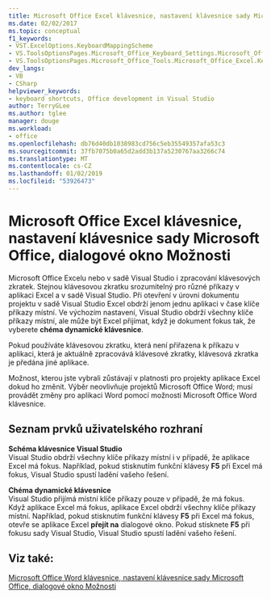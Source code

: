 ```yaml
---
title: Microsoft Office Excel klávesnice, nastavení klávesnice sady Microsoft Office, dialogové okno Možnosti
ms.date: 02/02/2017
ms.topic: conceptual
f1_keywords:
- VST.ExcelOptions.KeyboardMappingScheme
- VS.ToolsOptionsPages.Microsoft_Office_Keyboard_Settings.Microsoft_Office_Excel_Keyboard
- VS.ToolsOptionsPages.Microsoft_Office_Tools.Microsoft_Office_Excel.Keyboard
dev_langs:
- VB
- CSharp
helpviewer_keywords:
- keyboard shortcuts, Office development in Visual Studio
author: TerryGLee
ms.author: tglee
manager: douge
ms.workload:
- office
ms.openlocfilehash: db76d40db1038983cd756c5eb35549357afa53c3
ms.sourcegitcommit: 37fb7075b0a65d2add3b137a5230767aa3266c74
ms.translationtype: MT
ms.contentlocale: cs-CZ
ms.lasthandoff: 01/02/2019
ms.locfileid: "53926473"
---
```

# <a name="microsoft-office-excel-keyboard-microsoft-office-keyboard-settings-options-dialog-box"></a>Microsoft Office Excel klávesnice, nastavení klávesnice sady Microsoft Office, dialogové okno Možnosti
  Microsoft Office Excelu nebo v sadě Visual Studio i zpracování klávesových zkratek. Stejnou klávesovou zkratku srozumitelný pro různé příkazy v aplikaci Excel a v sadě Visual Studio. Při otevření v úrovni dokumentu projektu v sadě Visual Studio Excel obdrží jenom jednu aplikaci v čase klíče příkazy místní. Ve výchozím nastavení, Visual Studio obdrží všechny klíče příkazy místní, ale může být Excel přijímat, když je dokument fokus tak, že vyberete **chéma dynamické klávesnice**.  
  
 Pokud používáte klávesovou zkratku, která není přiřazena k příkazu v aplikaci, která je aktuálně zpracovává klávesové zkratky, klávesová zkratka je předána jiné aplikace.  
  
 Možnost, kterou jste vybrali zůstávají v platnosti pro projekty aplikace Excel dokud ho změnit. Výběr neovlivňuje projektů Microsoft Office Word; musí provádět změny pro aplikaci Word pomocí možnosti Microsoft Office Word klávesnice.  
  
## <a name="uielement-list"></a>Seznam prvků uživatelského rozhraní  
 **Schéma klávesnice Visual Studio**  
 Visual Studio obdrží všechny klíče příkazy místní i v případě, že aplikace Excel má fokus. Například, pokud stisknutím funkční klávesy **F5** při Excel má fokus, Visual Studio spustí ladění vašeho řešení.  
  
 **Chéma dynamické klávesnice**  
 Visual Studio přijímá místní klíče příkazy pouze v případě, že má fokus. Když aplikace Excel má fokus, aplikace Excel obdrží všechny klíče příkazy místní. Například, pokud stisknutím funkční klávesy **F5** při Excel má fokus, otevře se aplikace Excel **přejít na** dialogové okno. Pokud stisknete **F5** při fokusu sady Visual Studio, Visual Studio spustí ladění vašeho řešení.  
  
## <a name="see-also"></a>Viz také:  
 [Microsoft Office Word klávesnice, nastavení klávesnice sady Microsoft Office, dialogové okno Možnosti](../vsto/microsoft-office-word-keyboard-microsoft-office-keyboard-settings-options-dialog-box.md)  
